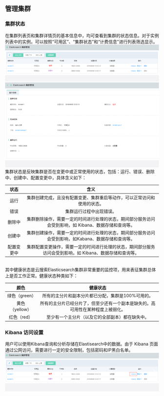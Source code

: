 ## 管理集群
### 集群状态
在集群列表页和集群详情页的基本信息中，均可查看到集群的状态信息。对于实例列表中的实例，可以按照“可用区”、“集群状态”和“计费信息”进行列表筛选显示。</br>
 ![查询1](https://github.com/jdcloudcom/cn/blob/Elasticsearch/image/Internet-Middleware/JCS%20for%20Elasticsearch/集群状态-01.png)
 ![查询1](https://github.com/jdcloudcom/cn/blob/Elasticsearch/image/Internet-Middleware/JCS%20for%20Elasticsearch/集群状态-02.png)
集群状态是反映集群是否在变更中或正常使用的状态，包括：运行、错误、删除中、创建中、配置变更中，具体含义如下：</br>

状态 | 含义
:---: | :---:
运行 | 集群创建完成，且没有配置变更、集群重启等动作，可以正常访问和使用的状态。 |
错误 | 集群运行过程中出现错误。 |
删除中 | 集群删除操作，需要一定的时间进行处理的状态，期间部分服务访问会受到影响，如 Kibana、数据存储和查询等。 |
创建中 | 集群创建操作，需要一定的时间进行处理的状态，期间部分服务访问会受到影响，如Kabana、数据存储和查询等。 |
配置变更中 | 集群配置变更操作，需要一定的时间进行处理的状态，期间部分服务访问会受到影响，如 Kibana、数据存储和查询等。|
</br>
其中健康状态是云搜索Elasticsearch集群非常重要的监控项，用来表征集群总体上是否工作正常。健康状态种类如下：</br>

|颜色 | 健康状态	|
|:--:|:--: |
| 绿色（green） | 所有的主分片和副本分片都已分配，集群是100%可用的。	|
| 黄色（yellow） | 所有的主分片已经分片了，但至少还有一个副本是缺失的。高可用性在某种程度上被弱化。	|
| 红色（red） | 至少有一个主分片（以及它的全部副本）都在缺失中。 |
### Kibana 访问设置
用户可以使用Kibana查询和分析存储在Elastisearch中的数据。由于 Kibana 页面通过公网访问，需要进行一定的安全限制，包括密码和IP黑白名单。
![查询1](https://github.com/jdcloudcom/cn/blob/Elasticsearch/image/Internet-Middleware/JCS%20for%20Elasticsearch/kibana访问设置-01.png)
